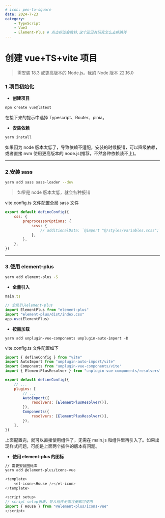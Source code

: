 ```yaml
---
# icon: pen-to-square
date: 2024-7-23
category:
    - TypeScript
    - Vue3
    - Element-Plus # 点击标签会跳转,这个还没有研究怎么去掉跳转
---
```


# 创建 vue+TS+vite 项目

> 需安装 18.3 或更高版本的 Node.js。我的 Node 版本 22.16.0

### 1.项目初始化

-   **创建项目**

```bash
npm create vue@latest
```

在接下来的提示中选择 Typescript、Router、pinia。

-   **安装依赖**

```bash
yarn install
```

如果因为 node 版本太低了，导致依赖不适配，安装的时候报错，可以降级依赖，或者直接 nvm 使用更高版本的 node.js(推荐，不然各种依赖装不上)。

---

### 2.安装 sass

```bash
yarn add sass sass-loader --dev
```

> 如果是 node 版本太低，就会各种报错

vite.config.ts 文件配置全局 sass 文件

```javascript
export default defineConfig({
    css: {
        preprocessorOptions: {
            scss: {
                // additionalData: `@import "@/styles/variables.scss";` // 全局样式引入
            },
        },
    },
})
```

---

### 3.使用 element-plus

```bash
yarn add element-plus -S
```

-   **全量引入**

```js
main.ts

// 全局引入element-plus
import ElementPlus from "element-plus"
import "element-plus/dist/index.css"
app.use(ElementPlus)
```

-   **按需加载**

```
yarn add unplugin-vue-components unplugin-auto-import -D
```

vite.config.ts 文件配置如下

```js
import { defineConfig } from "vite"
import AutoImport from "unplugin-auto-import/vite"
import Components from "unplugin-vue-components/vite"
import { ElementPlusResolver } from "unplugin-vue-components/resolvers"

export default defineConfig({
    // ...
    plugins: [
        // ...
        AutoImport({
            resolvers: [ElementPlusResolver()],
        }),
        Components({
            resolvers: [ElementPlusResolver()],
        }),
    ],
})
```

上面配置完，就可以直接使用组件了，无需在 main.js 和组件里再引入了。如果出现样式问题，可能是上面两个插件的版本有问题。

-   **使用 element-plus 的图标**

```bash
// 需要安装图标库
yarn add @element-plus/icons-vue
```

```javascript
<template>
    <el-icon><House /></el-icon>
</template>

<script setup>
// script setup语法，导入组件无需注册即可使用
import { House } from "@element-plus/icons-vue"
</script>

```
